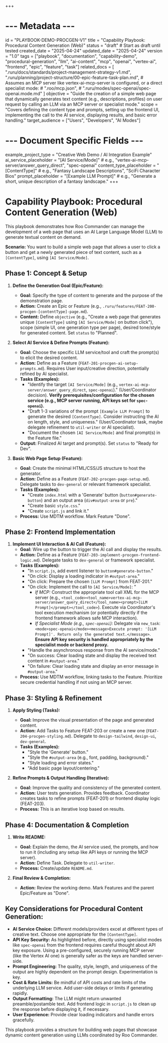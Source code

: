 +++
# --- Metadata ---
id = "PLAYBOOK-DEMO-PROCGEN-V1"
title = "Capability Playbook: Procedural Content Generation (Web)"
status = "draft" # Start as draft until tested
created_date = "2025-04-24"
updated_date = "2025-04-24"
version = "1.0"
tags = ["playbook", "documentation", "capability-demo", "procedural-generation", "llm", "ai-content", "mcp", "openai", "vertex-ai", "frontend", "epic", "feature", "task"]
related_docs = [
    ".ruru/docs/standards/project-management-strategy-v1.md",
    ".ruru/planning/project-structure/00-epic-feature-task-plan.md",
    # Assumes an MCP server like vertex-ai-mcp-server is configured, or a direct specialist mode:
    # ".roo/mcp.json",
    # ".ruru/modes/spec-openai/spec-openai.mode.md"
]
objective = "Guide the creation of a simple web page that dynamically generates text content (e.g., descriptions, profiles) on user request by calling an LLM via an MCP server or specialist mode."
scope = "Covers defining the content type and prompts, setting up the frontend UI, implementing the call to the AI service, displaying results, and basic error handling."
target_audience = ["Users", "Developers", "AI Modes"]
# --- Document Specific Fields ---
example_project_type = "Creative Web Demo / AI Integration Example"
ai_service_placeholder = "[AI Service/Mode]" # e.g., "vertex-ai-mcp-server/answer_query_direct", "spec-openai"
content_type_placeholder = "[ContentType]" # e.g., "Fantasy Landscape Descriptions", "SciFi Character Bios"
prompt_placeholder = "[Example LLM Prompt]" # e.g., "Generate a short, unique description of a fantasy landscape."
+++

# Capability Playbook: Procedural Content Generation (Web)

This playbook demonstrates how Roo Commander can manage the development of a web page that uses an AI Large Language Model (LLM) to generate textual content on demand.

**Scenario:** You want to build a simple web page that allows a user to click a button and get a newly generated piece of text content, such as a `[ContentType]`, using `[AI Service/Mode]`.

## Phase 1: Concept & Setup

1.  **Define the Generation Goal (Epic/Feature):**
    *   **Goal:** Specify the type of content to generate and the purpose of the demonstration page.
    *   **Action:** Create an Epic or Feature (e.g., `.ruru/features/FEAT-200-procgen-[contentType]-page.md`).
    *   **Content:** Define `objective` (e.g., "Create a web page that generates unique `[ContentType]` using `[AI Service/Mode]` on button click"), scope (simple UI, one generation type per page), desired tone/style for generated content. Set `status` to "Planned".

2.  **Select AI Service & Define Prompts (Feature):**
    *   **Goal:** Choose the specific LLM service/tool and craft the prompt(s) to elicit the desired content.
    *   **Action:** Define as a Feature (`FEAT-201-procgen-ai-setup-prompts.md`). Requires User input/creative direction, potentially refined by AI specialist.
    *   **Tasks (Examples):**
        *   "Identify the target `[AI Service/Mode]` (e.g., `vertex-ai-mcp-server/answer_query_direct`, `spec-openai`)." (User/Coordinator decision). **Verify prerequisites/configuration for the chosen service (e.g., MCP server running, API keys set for `spec-openai`).**
        *   "Draft 1-3 variations of the prompt `[Example LLM Prompt]` to generate the desired `[ContentType]`. Consider instructing the AI on length, style, and uniqueness." (User/Coordinator task, maybe delegate refinement to `util-writer` or AI specialist).
        *   "Document the chosen `[AI Service/Mode]` and final prompt(s) in the Feature file."
    *   **Output:** Finalized AI target and prompt(s). Set `status` to "Ready for Dev".

3.  **Basic Web Page Setup (Feature):**
    *   **Goal:** Create the minimal HTML/CSS/JS structure to host the generator.
    *   **Action:** Define as a Feature (`FEAT-202-procgen-page-setup.md`). Delegate tasks to `dev-general` or relevant framework specialist.
    *   **Tasks (Examples):**
        *   "Create `index.html` with a 'Generate' button (`button#generate-button`) and an output area (`div#output-area` or `pre`)."
        *   "Create basic `style.css`."
        *   "Create `script.js` and link it."
    *   **Process:** Use MDTM workflow. Mark Feature "Done".

## Phase 2: Frontend Implementation

1.  **Implement UI Interaction & AI Call (Feature):**
    *   **Goal:** Wire up the button to trigger the AI call and display the results.
    *   **Action:** Define as a Feature (`FEAT-203-implement-procgen-frontend-logic.md`). Delegate tasks to `dev-general` or framework specialist.
    *   **Tasks (Examples):**
        *   "In `script.js`, add event listener to `button#generate-button`."
        *   "On click: Display a loading indicator in `#output-area`."
        *   "On click: Prepare the chosen `[LLM Prompt]` from FEAT-201."
        *   "On click: Implement the call to `[AI Service/Mode]`: "
            *   *If MCP:* Construct the appropriate tool call XML for the MCP server (e.g., `<tool_code><tool_name>vertex-ai-mcp-server/answer_query_direct</tool_name><prompt>[LLM Prompt]</prompt></tool_code>`). Execute via Coordinator's tool execution mechanism (or potentially directly if the frontend framework allows safe MCP interaction).
            *   *If Specialist Mode (e.g., `spec-openai`):* Delegate via `new_task`: `<mode>spec-openai</mode><message>Execute prompt: '[LLM Prompt]'. Return only the generated text.</message>`. **Ensure API key security is handled appropriately by the specialist mode or backend proxy.**
        *   "Handle the asynchronous response from the AI service/mode."
        *   "On success: Clear loading state and display the received text content in `#output-area`."
        *   "On failure: Clear loading state and display an error message in `#output-area`."
    *   **Process:** Use MDTM workflow, linking tasks to the Feature. Prioritize secure credential handling if not using an MCP server.

## Phase 3: Styling & Refinement

1.  **Apply Styling (Tasks):**
    *   **Goal:** Improve the visual presentation of the page and generated content.
    *   **Action:** Add Tasks to Feature FEAT-203 or create a new one (`FEAT-204-procgen-styling.md`). Delegate to `design-tailwind`, `design-ui`, `dev-general`.
    *   **Tasks (Examples):**
        *   "Style the 'Generate' button."
        *   "Style the `#output-area` (e.g., font, padding, background)."
        *   "Style loading and error states."
        *   "Add basic page layout/centering."

2.  **Refine Prompts & Output Handling (Iterative):**
    *   **Goal:** Improve the quality and consistency of the generated content.
    *   **Action:** User tests generation. Provides feedback. Coordinator creates tasks to refine prompts (FEAT-201) or frontend display logic (FEAT-203).
    *   **Process:** This is an iterative loop based on results.

## Phase 4: Documentation & Completion

1.  **Write README:**
    *   **Goal:** Explain the demo, the AI service used, the prompts, and how to run it (including any setup like API keys or running the MCP server).
    *   **Action:** Define Task. Delegate to `util-writer`.
    *   **Process:** Create/update `README.md`.

2.  **Final Review & Completion:**
    *   **Action:** Review the working demo. Mark Features and the parent Epic/Feature as "Done".

## Key Considerations for Procedural Content Generation:

*   **AI Service Choice:** Different models/providers excel at different types of creative text. Choose one appropriate for the `[ContentType]`.
*   **API Key Security:** As highlighted before, directly using specialist modes like `spec-openai` from the frontend requires careful thought about API key exposure. Using a pre-configured, securely running MCP server (like the Vertex AI one) is generally safer as the keys are handled server-side.
*   **Prompt Engineering:** The quality, style, length, and uniqueness of the output are highly dependent on the prompt design. Experimentation is key.
*   **Cost & Rate Limits:** Be mindful of API costs and rate limits of the underlying LLM service. Add user-side delays or limits if generating rapidly.
*   **Output Formatting:** The LLM might return unwanted preamble/postamble text. Add frontend logic in `script.js` to clean up the response before displaying it, if necessary.
*   **User Experience:** Provide clear loading indicators and handle errors gracefully.

This playbook provides a structure for building web pages that showcase dynamic content generation using LLMs coordinated by Roo Commander.